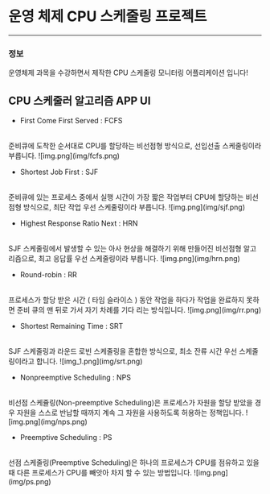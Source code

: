# 운영 체제 CPU 스케줄링 프로젝트

---

### 정보
운영체제 과목을 수강하면서 제작한 CPU 스케줄링 모니터링 어플리케이션 입니다!

## CPU 스케줄러 알고리즘 APP UI

- First Come First Served : FCFS
<br>
준비큐에 도착한 순서대로 CPU를 할당하는 비선점형 방식으로, 선입선출 스케줄링이라 부릅니다.
![img.png](img/fcfs.png)
<br>


- Shortest Job First : SJF
<br>
준비큐에 있는 프로세스 중에서 실행 시간이 가장 짧은 작업부터 CPU에 할당하는 비선점형 방식으로, 최단 작업 우선 스케줄링이라 부릅니다.
![img.png](img/sjf.png)
<br>


- Highest Response Ratio Next : HRN
<br>
SJF 스케줄링에서 발생할 수 있는 아사 현상을 해결하기 위해 만들어진 비선점형 알고리즘으로, 최고 응답률 우선 스케줄링이라 부릅니다.
![img.png](img/hrn.png)
<br>


- Round-robin : RR
<br>
프로세스가 할당 받은 시간 ( 타임 슬라이스 ) 동안 작업을 하다가 작업을 완료하지 못하면 준비 큐의 맨 뒤로 가서 자기 차례를 기다 리는 방식입니다.
![img.png](img/rr.png)
<br>

  
- Shortest Remaining Time : SRT
<br>
SJF 스케줄링과 라운드 로빈 스케줄링을 혼합한 방식으로, 최소 잔류 시간 우선 스케줄링이라고 합니다.
![img_1.png](img/srt.png)
<br>


- Nonpreemptive Scheduling : NPS
<br>
비선점 스케쥴링(Non-preemptive Scheduling)은 프로세스가 자원을 할당 받았을 경우 자원을 스스로 반납할 때까지 계속 그 자원을 사용하도록 허용하는 정책입니다.
![img.png](img/nps.png)
<br>


- Preemptive Scheduling : PS
<br>
선점 스케줄링(Preemptive Scheduling)은 하나의 프로세스가 CPU를 점유하고 있을 때 다른 프로세스가 CPU를 빼앗아 차지 할 수 있는 방법입니다.
![img.png](img/ps.png)
<br>

